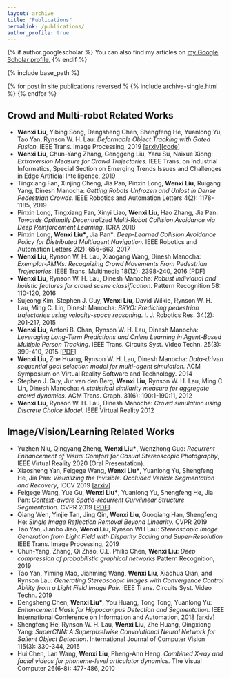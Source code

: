 ```yaml
---
layout: archive
title: "Publications"
permalink: /publications/
author_profile: true
---
```


{% if author.googlescholar %}
  You can also find my articles on <u><a href="{{author.googlescholar}}">my Google Scholar profile</a>.</u>
{% endif %}

{% include base_path %}

{% for post in site.publications reversed %
  {% include archive-single.html %}
{% endfor %}

## Crowd and Multi-robot Related Works
* **Wenxi Liu**, Yibing Song, Dengsheng Chen, Shengfeng He, Yuanlong Yu, Tao Yan, Rynson W. H. Lau: *Deformable Object Tracking with Gated Fusion.* IEEE Trans. Image Processing, 2019 [[arxiv](https://arxiv.org/abs/1809.10417)][[code](https://github.com/magiratex34/deform_tracking)]
* **Wenxi Liu**, Chun-Yang Zhang, Genggeng Liu, Yaru Su, Naixue Xiong: *Extraversion Measure for Crowd Trajectories.* IEEE Trans. on Industrial Informatics, Special Section on Emerging Trends Issues and Challenges in Edge Artificial Intelligence, 2019 
* Tingxiang Fan, Xinjing Cheng, Jia Pan, Pinxin Long, **Wenxi Liu**, Ruigang Yang, Dinesh Manocha: *Getting Robots Unfrozen and Unlost in Dense Pedestrian Crowds.* IEEE Robotics and Automation Letters 4(2): 1178-1185, 2019 
* Pinxin Long, Tingxiang Fan, Xinyi Liao, **Wenxi Liu**, Hao Zhang, Jia Pan: *Towards Optimally Decentralized Multi-Robot Collision Avoidance via Deep Reinforcement Learning.* ICRA 2018
* Pinxin Long, **Wenxi Liu\***, Jia Pan\*: *Deep-Learned Collision Avoidance Policy for Distributed Multiagent Navigation.* IEEE Robotics and Automation Letters 2(2): 656-663, 2017 
* **Wenxi Liu**, Rynson W. H. Lau, Xiaogang Wang, Dinesh Manocha: *Exemplar-AMMs: Recognizing Crowd Movements From Pedestrian Trajectories*. IEEE Trans. Multimedia 18(12): 2398-240, 2016 [[PDF](http://www.cs.cityu.edu.hk/~rynson/papers/tmm16.pdf)]
* **Wenxi Liu**, Rynson W. H. Lau, Dinesh Manocha: *Robust individual and holistic features for crowd scene classification*. Pattern Recognition 58: 110-120, 2016
* Sujeong Kim, Stephen J. Guy, **Wenxi Liu**, David Wilkie, Rynson W. H. Lau, Ming C. Lin, Dinesh Manocha: *BRVO: Predicting pedestrian trajectories using velocity-space reasoning*. I. J. Robotics Res. 34(2): 201-217, 2015
* **Wenxi Liu**, Antoni B. Chan, Rynson W. H. Lau, Dinesh Manocha: *Leveraging Long-Term Predictions and Online Learning in Agent-Based Multiple Person Tracking*. IEEE Trans. Circuits Syst. Video Techn. 25(3): 399-410, 2015 [[PDF](http://www.cs.cityu.edu.hk/~rynson/papers/tcsvt15.pdf)]
* **Wenxi Liu**, Zhe Huang, Rynson W. H. Lau, Dinesh Manocha: *Data-driven sequential goal selection model for multi-agent simulation.* ACM Symposium on Virtual Reality Software and Technology. 2014
* Stephen J. Guy, Jur van den Berg, **Wenxi Liu**, Rynson W. H. Lau, Ming C. Lin, Dinesh Manocha: *A statistical similarity measure for aggregate crowd dynamics*. ACM Trans. Graph. 31(6): 190:1-190:11, 2012
* **Wenxi Liu**, Rynson W. H. Lau, Dinesh Manocha: *Crowd simulation using Discrete Choice Model.* IEEE Virtual Reality 2012


## Image/Vision/Learning Related Works
* Yuzhen Niu, Qingyang Zheng, **Wenxi Liu\***, Wenzhong Guo: *Recurrent Enhancement of Visual Comfort for Casual Stereoscopic Photography*, IEEE Virtual Reality 2020 (Oral Presentation). 
* Xiaosheng Yan, Feigege Wang, **Wenxi Liu\***, Yuanlong Yu, Shengfeng He, Jia Pan: *Visualizing the Invisible: Occluded Vehicle Segmentation and Recovery*, ICCV 2019 [[arxiv](https://arxiv.org/abs/1907.09381)]
* Feigege Wang, Yue Gu, **Wenxi Liu\***, Yuanlong Yu, Shengfeng He, Jia Pan: *Context-aware Spatio-recurrent Curvilinear Structure Segmentation.* CVPR 2019 [[PDF](http://openaccess.thecvf.com/content_CVPR_2019/papers/Wang_Context-Aware_Spatio-Recurrent_Curvilinear_Structure_Segmentation_CVPR_2019_paper.pdf)]
* Qiang Wen, Yinjie Tan, Jing Qin, **Wenxi Liu**, Guoqiang Han, Shengfeng He: *Single Image Reflection Removal Beyond Linearity.* CVPR 2019
* Tao Yan, Jianbo Jiao, **Wenxi Liu**, Rynson WH Lau: *Stereoscopic Image Generation from Light Field with Disparity Scaling and Super-Resolution* IEEE Trans. Image Processing, 2019
* Chun-Yang, Zhang, Qi Zhao, C.L. Philip Chen, **Wenxi Liu**: *Deep compression of probabilistic graphical networks* Pattern Recognition, 2019
* Tao Yan, Yiming Mao, Jianming Wang, **Wenxi Liu**, Xiaohua Qian, and Rynson Lau: *Generating Stereoscopic Images with Convergence Control Ability from a Light Field Image Pair.* IEEE Trans. Circuits Syst. Video Techn. 2019
* Dengsheng Chen, **Wenxi Liu\***, You Huang, Tong Tong, Yuanlong Yu: *Enhancement Mask for Hippocampus Detection and Segmentation.* IEEE International Conference on Information and Automation, 2018 [[arxiv](https://arxiv.org/abs/1902.04244)]
* Shengfeng He, Rynson W. H. Lau, **Wenxi Liu**, Zhe Huang, Qingxiong Yang: *SuperCNN: A Superpixelwise Convolutional Neural Network for Salient Object Detection*. International Journal of Computer Vision 115(3): 330-344, 2015 
* Hui Chen, Lan Wang, **Wenxi Liu**, Pheng-Ann Heng: *Combined X-ray and facial videos for phoneme-level articulator dynamics.* The Visual Computer 26(6-8): 477-486, 2010

